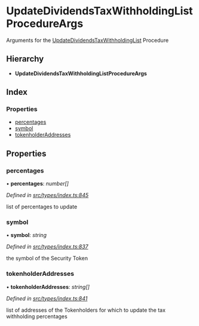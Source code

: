 # UpdateDividendsTaxWithholdingListProcedureArgs

Arguments for the [UpdateDividendsTaxWithholdingList](../enums/_types_index_.proceduretype.md#updatedividendstaxwithholdinglist) Procedure

## Hierarchy

* **UpdateDividendsTaxWithholdingListProcedureArgs**

## Index

### Properties

* [percentages](../interfaces/_types_index_.updatedividendstaxwithholdinglistprocedureargs.md#percentages)
* [symbol](../interfaces/_types_index_.updatedividendstaxwithholdinglistprocedureargs.md#symbol)
* [tokenholderAddresses](../interfaces/_types_index_.updatedividendstaxwithholdinglistprocedureargs.md#tokenholderaddresses)

## Properties

### percentages

• **percentages**: _number\[\]_

_Defined in_ [_src/types/index.ts:845_](https://github.com/PolymathNetwork/polymath-sdk/blob/e8bbc1e/src/types/index.ts#L845)

list of percentages to update

### symbol

• **symbol**: _string_

_Defined in_ [_src/types/index.ts:837_](https://github.com/PolymathNetwork/polymath-sdk/blob/e8bbc1e/src/types/index.ts#L837)

the symbol of the Security Token

### tokenholderAddresses

• **tokenholderAddresses**: _string\[\]_

_Defined in_ [_src/types/index.ts:841_](https://github.com/PolymathNetwork/polymath-sdk/blob/e8bbc1e/src/types/index.ts#L841)

list of addresses of the Tokenholders for which to update the tax withholding percentages

